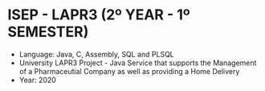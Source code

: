 # ISEP - LAPR3 (2º YEAR - 1º SEMESTER)
* Language: Java, C, Assembly, SQL and PLSQL
* University LAPR3 Project - Java Service that supports the Management of a Pharmaceutial Company as well as providing a Home Delivery
* Year: 2020
